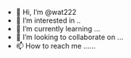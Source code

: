 - 👋 Hi, I’m @wat222 
- 👀 I’m interested in ..
- 🌱 I’m currently learning ...
- 💞️ I’m looking to collaborate on ...
- 📫 How to reach me ......

<!---
wat222/wat222 is a ✨ special ✨ repository because its `README.md` (this file) appears on your GitHub profile.
You can click the Preview link to take a look at your changes.
--->
